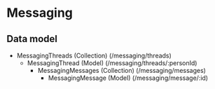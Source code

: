 Messaging
=========

Data model
----------

* MessagingThreads (Collection) (/messaging/threads)
    * MessagingThread (Model) (/messaging/threads/:personId)
        * MessagingMessages (Collection) (/messaging/messages)
            * MessagingMessage (Model) (/messaging/message/:id)

